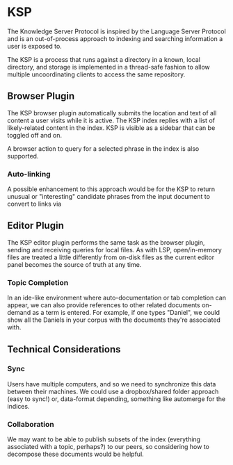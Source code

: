 # KSP

The Knowledge Server Protocol is inspired by the Language Server Protocol and is an out-of-process approach to indexing and searching information a user is exposed to.

The KSP is a process that runs against a directory in a known, local directory, and storage is implemented in a thread-safe fashion to allow multiple uncoordinating clients to access the same repository.

## Browser Plugin

The KSP browser plugin automatically submits the location and text of all content a user visits while it is active. The KSP index replies with a list of likely-related content in the index. KSP is visible as a sidebar that can be toggled off and on.

A browser action to query for a selected phrase in the index is also supported. 

### Auto-linking

A possible enhancement to this approach would be for the KSP to return unusual or "interesting" candidate phrases from the input document to convert to links via 


## Editor Plugin

The KSP editor plugin performs the same task as the browser plugin, sending and receiving queries for local files. As with LSP, open/in-memory files are treated a little differently from on-disk files as the current editor panel becomes the source of truth at any time.

### Topic Completion

In an ide-like environment where auto-documentation or tab completion can appear, we can also provide references to other related documents on-demand as a term is entered. For example, if one types "Daniel<tab>", we could show all the Daniels in your corpus with the documents they're associated with.

## Technical Considerations

### Sync

Users have multiple computers, and so we need to synchronize this data between their machines. We could use a dropbox/shared folder approach (easy to sync!) or, data-format depending, something like automerge for the indices. 

### Collaboration

We may want to be able to publish subsets of the index (everything associated with a topic, perhaps?) to our peers, so considering how to decompose these documents would be helpful.

